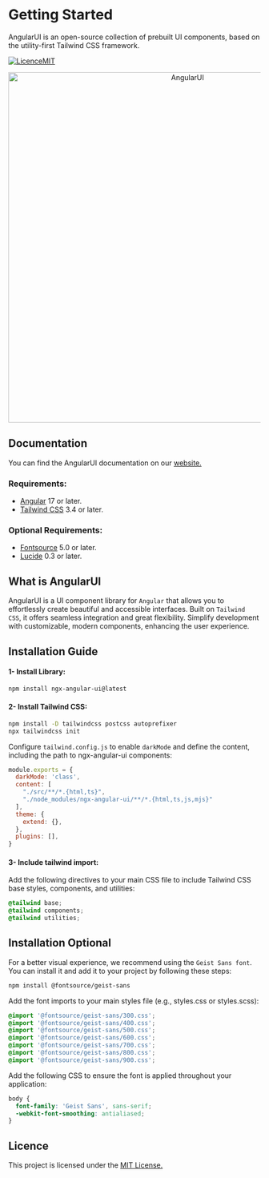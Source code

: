 # Getting Started

AngularUI is an open-source collection of prebuilt UI components, based on the utility-first Tailwind CSS framework.

[![LicenceMIT](https://camo.githubusercontent.com/a4426cbe5c21edb002526331c7a8fbfa089e84a550567b02a0d829a98b136ad0/68747470733a2f2f696d672e736869656c64732e696f2f62616467652f4c6963656e73652d4d49542d79656c6c6f772e737667)](https://opensource.org/license/MIT)

<div align="center">
  <img src="https://raw.githubusercontent.com/sergiocode91/ngx-angular-ui/main/projects/documentation/src/assets/og.webp" alt="AngularUI" width="700">
</div>

## Documentation

You can find the AngularUI documentation on our [website.](https://www.angularui.dev/)

### Requirements:

* [Angular](https://www.angular.dev/) 17 or later.
* [Tailwind CSS](https://tailwindcss.com/) 3.4 or later.

### Optional Requirements:

* [Fontsource](https://fontsource.org/) 5.0 or later.
* [Lucide](https://lucide.dev/) 0.3 or later.

## What is AngularUI

AngularUI is a UI component library for `Angular` that allows you to effortlessly create beautiful and accessible interfaces. Built on `Tailwind CSS`, it offers seamless integration and great flexibility. Simplify development with customizable, modern components, enhancing the user experience.

## Installation Guide

#### 1- Install Library:

```bash
npm install ngx-angular-ui@latest
```

#### 2- Install Tailwind CSS:

```bash
npm install -D tailwindcss postcss autoprefixer
npx tailwindcss init
```

Configure `tailwind.config.js` to enable `darkMode` and define the content, including the path to ngx-angular-ui components:

```javascript
module.exports = {
  darkMode: 'class',
  content: [
    "./src/**/*.{html,ts}",
    "./node_modules/ngx-angular-ui/**/*.{html,ts,js,mjs}"
  ],
  theme: {
    extend: {},
  },
  plugins: [],
}
```

#### 3- Include tailwind import:

Add the following directives to your main CSS file to include Tailwind CSS base styles, components, and utilities:

```css
@tailwind base;
@tailwind components;
@tailwind utilities;
```

## Installation Optional

For a better visual experience, we recommend using the `Geist Sans font`. You can install it and add it to your project by following these steps:

```bash
npm install @fontsource/geist-sans
```

Add the font imports to your main styles file (e.g., styles.css or styles.scss):

```css
@import '@fontsource/geist-sans/300.css';
@import '@fontsource/geist-sans/400.css';
@import '@fontsource/geist-sans/500.css';
@import '@fontsource/geist-sans/600.css';
@import '@fontsource/geist-sans/700.css';
@import '@fontsource/geist-sans/800.css';
@import '@fontsource/geist-sans/900.css';
```

Add the following CSS to ensure the font is applied throughout your application:

```css
body {
  font-family: 'Geist Sans', sans-serif;
  -webkit-font-smoothing: antialiased;
}
```

## Licence

This project is licensed under the [MIT License.](https://opensource.org/license/MIT)